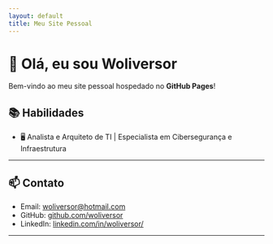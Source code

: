 ```yaml
---
layout: default
title: Meu Site Pessoal
---
```


# 👋 Olá, eu sou Woliversor

Bem-vindo ao meu site pessoal hospedado no **GitHub Pages**!

## 📚 Habilidades

- 🖥️ Analista e Arquiteto de TI | Especialista em Cibersegurança e Infraestrutura

---

## 📫 Contato

- Email: [woliversor@hotmail.com](mailto:woliversor@hotmail.com)
- GitHub: [github.com/woliversor](https://github.com/woliversor)
- LinkedIn: [linkedin.com/in/woliversor/](https://www.linkedin.com/in/woliversor/)

---
